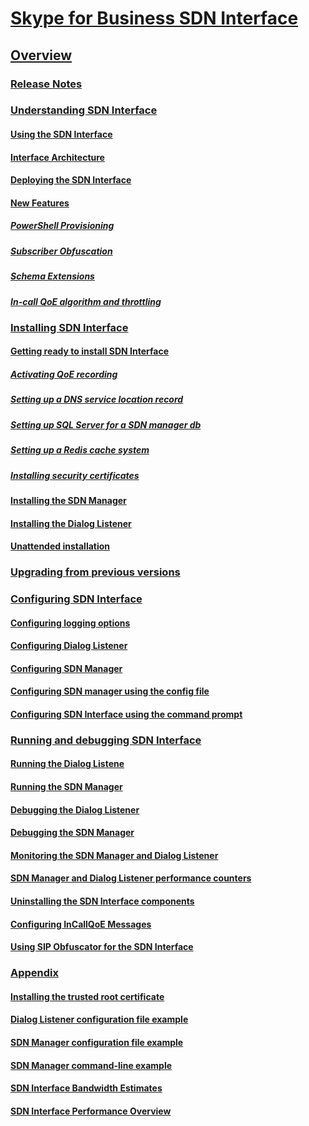 
# [Skype for Business SDN Interface](articles/skype-for-business-sdn-interface.md)
## [Overview](articles/overview.md)
### [Release Notes](articles/release-notes.md)
### [Understanding SDN Interface](articles/understanding-sdn-interface.md)
#### [Using the SDN Interface](articles/using-the-sdn-interface.md)
#### [Interface Architecture](articles/interface-architecture.md)
#### [Deploying the SDN Interface](articles/deploying-the-sdn-interface.md)
#### [New Features](articles/new-features.md)
##### [PowerShell Provisioning](articles/powershell-provisioning.md)
##### [Subscriber Obfuscation](articles/subscriber-obfuscation.md)
##### [Schema Extensions](articles/schema-extensions.md)
##### [In-call QoE algorithm and throttling](articles/in-call-qoe-algorithm-and-throttling.md)
### [Installing SDN Interface](articles/installing-sdn-interface.md)
#### [Getting ready to install SDN Interface](articles/getting-ready-to-install-sdn-interface.md)
##### [Activating QoE recording](articles/activating-qoe-recording.md)
##### [Setting up a DNS service location record](articles/setting-up-a-dns-service-location-record.md)
##### [Setting up SQL Server for a SDN manager db](articles/setting-up-sql-server-for-a-sdn-manager-db.md)
##### [Setting up a Redis cache system](articles/setting-up-a-redis-cache-system.md)
##### [Installing security certificates](articles/installing-security-certificates.md)
#### [Installing the SDN Manager](articles/installing-the-sdn-manager.md)
#### [Installing the Dialog Listener](articles/installing-the-dialog-listener.md)
#### [Unattended installation](articles/unattended-installation.md)
### [Upgrading from previous versions](articles/upgrading-from-previous-versions.md)
### [Configuring SDN Interface](articles/configuring-sdn-interface.md)
#### [Configuring  logging options](articles/configuring-logging-options.md)
#### [Configuring Dialog Listener](articles/configuring-dialog-listener.md)
#### [Configuring SDN Manager](articles/configuring-sdn-manager.md)
#### [Configuring SDN manager using the config file](articles/configuring-sdn-manager-using-the-config-file.md)
#### [Configuring SDN Interface using the command prompt](articles/configuring-sdn-interface-using-the-command-prompt.md)
### [Running and debugging SDN Interface](articles/running-and-debugging-sdn-interface.md)
#### [Running the Dialog Listene](articles/running-the-dialog-listene.md)
#### [Running the SDN Manager](articles/running-the-sdn-manager.md)
#### [Debugging the Dialog Listener](articles/debugging-the-dialog-listener.md)
#### [Debugging the SDN Manager](articles/debugging-the-sdn-manager.md)
#### [Monitoring the SDN Manager and Dialog Listener](articles/monitoring-the-sdn-manager-and-dialog-listener.md)
#### [SDN Manager and Dialog Listener performance counters](articles/sdn-manager-and-dialog-listener-performance-counters.md)
#### [Uninstalling the SDN Interface components](articles/uninstalling-the-sdn-interface-components.md)
#### [Configuring InCallQoE Messages](articles/configuring-incallqoe-messages.md)
#### [Using SIP Obfuscator for the SDN Interface](articles/using-sip-obfuscator-for-the-sdn-interface.md)
### [Appendix](articles/appendix.md)
#### [Installing the trusted root certificate](articles/installing-the-trusted-root-certificate.md)
#### [Dialog Listener configuration file example](articles/dialog-listener-configuration-file-example.md)
#### [SDN Manager configuration file example](articles/sdn-manager-configuration-file-example.md)
#### [SDN Manager command-line example](articles/sdn-manager-command-line-example.md)
#### [SDN Interface Bandwidth Estimates](articles/sdn-interface-bandwidth-estimates.md)
#### [SDN Interface Performance Overview](articles/sdn-interface-performance-overview.md)

